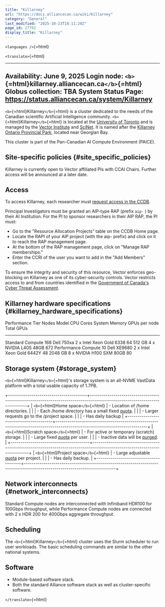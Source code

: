 ```yaml
---
title: "Killarney"
url: "https://docs.alliancecan.ca/wiki/Killarney"
category: "General"
last_modified: "2025-10-23T18:11:28Z"
page_id: 27762
display_title: "Killarney"
---
```


`<languages />`{=html}

`<translate>`{=html}

  ----------------------------------------------------------------------
  Availability: June 9, 2025
  Login node: `<b>`{=html}killarney.alliancecan.ca`</b>`{=html}
  Globus collection: TBA
  System Status Page: <https://status.alliancecan.ca/system/Killarney>
  ----------------------------------------------------------------------

`<b>`{=html}Killarney`</b>`{=html} is a cluster dedicated to the needs of the Canadian scientific Artificial Intelligence community. `<b>`{=html}Killarney`</b>`{=html} is located at the [University of Toronto](https://www.utoronto.ca/) and is managed by the [Vector Institute](https://vectorinstitute.ai/) and [SciNet](https://www.scinethpc.ca/). It is named after the [Killarney Ontario Provincial Park](https://www.ontarioparks.ca/park/killarney), located near Georgian Bay.

This cluster is part of the Pan-Canadian AI Compute Environment (PAICE).

## Site-specific policies {#site_specific_policies}

Killarney is currently open to Vector affiliated PIs with CCAI Chairs. Further access will be announced at a later date.

## Access

To access Killarney, each researcher must [request access in the CCDB](https://ccdb.alliancecan.ca/me/access_services).

Principal Investigators must be granted an AIP-type RAP (prefix `aip-` ) by their AI Institution. For the PI to sponsor researchers in their AIP RAP, the PI must:

-   Go to the \"Resource Allocation Projects\" table on the CCDB Home page.
-   Locate the RAPI of your AIP project (with the aip- prefix) and click on it to reach the RAP management page.
-   At the bottom of the RAP management page, click on \"Manage RAP memberships.\"
-   Enter the CCRI of the user you want to add in the \"Add Members\" section.

To ensure the integrity and security of this resource, Vector enforces geo-blocking on Killarney as one of its cyber-security controls. Vector restricts access to and from countries identified in the [Government of Canada\'s Cyber Threat Assessment](https://www.cyber.gc.ca/en/guidance/national-cyber-threat-assessment-2025-2026).

## Killarney hardware specifications {#killarney_hardware_specifications}

  Performance Tier      Nodes   Model         CPU                         Cores   System Memory   GPUs per node              Total GPUs
  --------------------- ------- ------------- --------------------------- ------- --------------- -------------------------- ------------
  Standard Compute      168     Dell 750xa    2 x Intel Xeon Gold 6338    64      512 GB          4 x NVIDIA L40S 48GB       672
  Performance Compute   10      Dell XE9680   2 x Intel Xeon Gold 6442Y   48      2048 GB         8 x NVIDIA H100 SXM 80GB   80

## Storage system {#storage_system}

`<b>`{=html}Killarney`</b>`{=html}\'s storage system is an all-NVME VastData platform with a total usable capacity of 1.7PB.

+----------------------------------------+----------------------------------------------------------------------------------------------------------------------------+
| `<b>`{=html}Home space`</b>`{=html}    | -   Location of /home directories.                                                                                         |
|                                        | -   Each /home directory has a small fixed [quota](https://docs.alliancecan.ca/Storage_and_file_management#Filesystem_quotas_and_policies "wikilink"). |
|                                        | -   Larger requests go to the /project space.                                                                              |
|                                        | -   Has daily backup                                                                                                       |
+----------------------------------------+----------------------------------------------------------------------------------------------------------------------------+
| `<b>`{=html}Scratch space`</b>`{=html} | -   For active or temporary (scratch) storage.                                                                             |
|                                        | -   Large fixed [quota](https://docs.alliancecan.ca/Storage_and_file_management#Filesystem_quotas_and_policies "wikilink") per user.                   |
|                                        | -   Inactive data will be [purged](https://docs.alliancecan.ca/Scratch_purging_policy "wikilink").                                                     |
+----------------------------------------+----------------------------------------------------------------------------------------------------------------------------+
| `<b>`{=html}Project space`</b>`{=html} | -   Large adjustable [quota](https://docs.alliancecan.ca/Storage_and_file_management#Filesystem_quotas_and_policies "wikilink") per project.           |
|                                        | -   Has daily backup.                                                                                                      |
+----------------------------------------+----------------------------------------------------------------------------------------------------------------------------+

## Network interconnects {#network_interconnects}

Standard Compute nodes are interconnected with Infiniband HDR100 for 100Gbps throughput, while Performance Compute nodes are connected with 2 x HDR 200 for 400Gbps aggregate throughput.

## Scheduling

The `<b>`{=html}Killarney`</b>`{=html} cluster uses the Slurm scheduler to run user workloads. The basic scheduling commands are similar to the other national systems.

## Software

-   Module-based software stack.
-   Both the standard Alliance software stack as well as cluster-specific software.

`</translate>`{=html}

